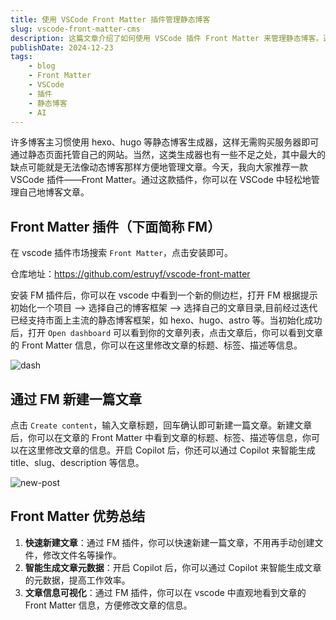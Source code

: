 ```yaml
---
title: 使用 VSCode Front Matter 插件管理静态博客
slug: vscode-front-matter-cms
description: 这篇文章介绍了如何使用 VSCode 插件 Front Matter 来管理静态博客。通过该插件，用户可以在 VSCode 中像在后台一样管理博客文章，包括修改文章的标题、标签和描述等信息。此外，文章还详细讲解了如何通过 FM 插件新建文章，并利用 Copilot 智能生成文章的元数据。
publishDate: 2024-12-23
tags:
    - blog
    - Front Matter
    - VSCode
    - 插件
    - 静态博客
    - AI
---
```


许多博客主习惯使用 hexo、hugo 等静态博客生成器，这样无需购买服务器即可通过静态页面托管自己的网站。当然，这类生成器也有一些不足之处，其中最大的缺点可能就是无法像动态博客那样方便地管理文章。今天，我向大家推荐一款 VSCode 插件——Front Matter。通过这款插件，你可以在 VSCode 中轻松地管理自己地博客文章。

## Front Matter 插件（下面简称 FM）

在 vscode 插件市场搜索 `Front Matter`，点击安装即可。

仓库地址：https://github.com/estruyf/vscode-front-matter

安装 FM 插件后，你可以在 vscode 中看到一个新的侧边栏，打开 FM 根据提示初始化一个项目 --> 选择自己的博客框架 --> 选择自己的文章目录,目前经过迭代已经支持市面上主流的静态博客框架，如 hexo、hugo、astro 等。当初始化成功后，打开 `Open dashboard` 可以看到你的文章列表，点击文章后，你可以看到文章的 Front Matter 信息，你可以在这里修改文章的标题、标签、描述等信息。

![dash](/images/dashboard-7.1.0.png)

## 通过 FM 新建一篇文章

点击 `Create content`，输入文章标题，回车确认即可新建一篇文章。新建文章后，你可以在文章的 Front Matter 中看到文章的标题、标签、描述等信息，你可以在这里修改文章的信息。开启 Copilot 后，你还可以通过 Copilot 来智能生成 title、slug、description 等信息。

![new-post](/images/new-post.png)

## Front Matter 优势总结

1. **快速新建文章**：通过 FM 插件，你可以快速新建一篇文章，不用再手动创建文件，修改文件名等操作。
2. **智能生成文章元数据**：开启 Copilot 后，你可以通过 Copilot 来智能生成文章的元数据，提高工作效率。
3. **文章信息可视化**：通过 FM 插件，你可以在 vscode 中直观地看到文章的 Front Matter 信息，方便修改文章的信息。
